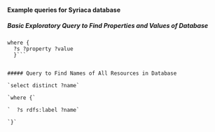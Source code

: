 #### Example queries for Syriaca database

##### Basic Exploratory Query to Find Properties and Values of Database

```select ?property ?value
where {
  ?s ?property ?value
  }```


##### Query to Find Names of All Resources in Database

`select distinct ?name`

`where {`

`  ?s rdfs:label ?name`

`}`
